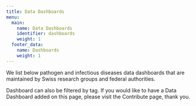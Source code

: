 ```yaml
---
title: Data Dashboards
menu: 
  main:
    name: Data Dashboards
    identifier: dashboards
    weight: 1
  footer_data:
    name: Dashboards
    weight: 1
---
```


We list below pathogen and infectious diseases data dashboards that are maintained by Swiss research groups and federal authorities.

Dashboard can also be filtered by tag. If you would like to have a Data Dashboard added on this page, please visit the Contribute page, thank you.
